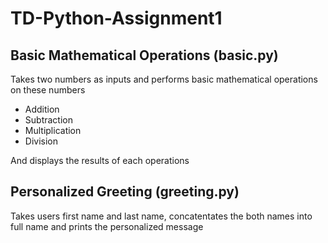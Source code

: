 # TD-Python-Assignment1
## Basic Mathematical Operations (basic.py)
Takes two numbers as inputs and performs basic mathematical operations on these numbers
-	Addition
-	Subtraction
-	Multiplication
-	Division

And displays the results of each operations

## Personalized Greeting (greeting.py)

Takes users first name and last name, concatentates the both names into full name and prints the personalized message

